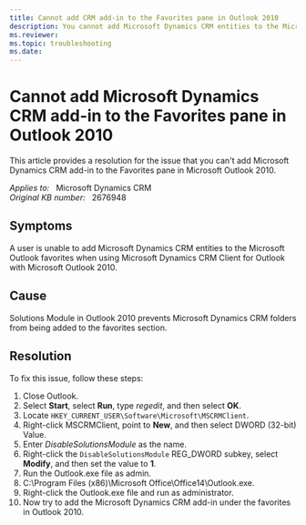 ```yaml
---
title: Cannot add CRM add-in to the Favorites pane in Outlook 2010
description: You cannot add Microsoft Dynamics CRM entities to the Microsoft Outlook favorites. Provides a resolution.
ms.reviewer: 
ms.topic: troubleshooting
ms.date: 
---
```

# Cannot add Microsoft Dynamics CRM add-in to the Favorites pane in Outlook 2010

This article provides a resolution for the issue that you can't add Microsoft Dynamics CRM add-in to the Favorites pane in Microsoft Outlook 2010.

_Applies to:_ &nbsp; Microsoft Dynamics CRM  
_Original KB number:_ &nbsp; 2676948

## Symptoms

A user is unable to add Microsoft Dynamics CRM entities to the Microsoft Outlook favorites when using Microsoft Dynamics CRM Client for Outlook with Microsoft Outlook 2010.

## Cause

Solutions Module in Outlook 2010 prevents Microsoft Dynamics CRM folders from being added to the favorites section.

## Resolution

To fix this issue, follow these steps:

1. Close Outlook.
2. Select **Start**, select **Run**, type *regedit*, and then select **OK**.
3. Locate `HKEY_CURRENT_USER\Software\Microsoft\MSCRMClient`.
4. Right-click MSCRMClient, point to **New**, and then select DWORD (32-bit) Value.
5. Enter *DisableSolutionsModule* as the name.
6. Right-click the `DisableSolutionsModule` REG_DWORD subkey, select **Modify**, and then set the value to **1**.
7. Run the Outlook.exe file as admin.
8. C:\Program Files (x86)\Microsoft Office\Office14\Outlook.exe.
9. Right-click the Outlook.exe file and run as administrator.
10. Now try to add the Microsoft Dynamics CRM add-in under the favorites in Outlook 2010.
